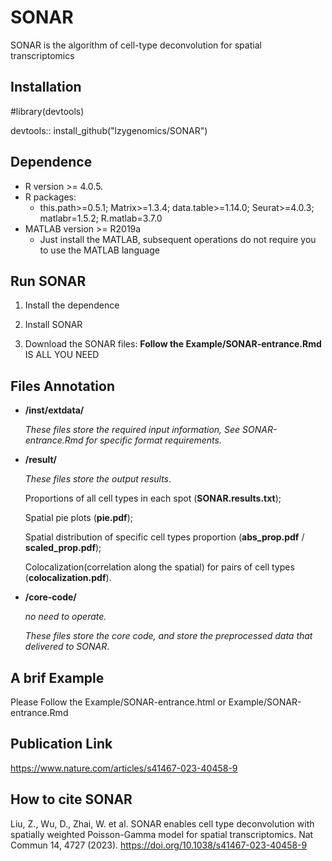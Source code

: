 # SONAR
SONAR is the algorithm of cell-type deconvolution for spatial transcriptomics

## Installation
#library(devtools)

devtools:: install_github("lzygenomics/SONAR")

## Dependence

- R version >= 4.0.5.
- R packages: 
  - this.path>=0.5.1; Matrix>=1.3.4; data.table>=1.14.0; Seurat>=4.0.3;  matlabr=1.5.2; R.matlab=3.7.0
- MATLAB version >= R2019a 
  - Just install the MATLAB, subsequent operations do not require you to use the MATLAB language

## Run SONAR

1. Install the dependence

2. Install SONAR

3. Download the SONAR files: **Follow the Example/SONAR-entrance.Rmd** IS ALL YOU NEED

## Files Annotation

- **/inst/extdata/**	

  *These files store the required input information, See SONAR-entrance.Rmd for specific format requirements.*


- **/result/**

  *These files store the output results*.

  Proportions of all cell types in each spot (**SONAR.results.txt**);

  Spatial pie plots (**pie.pdf**);

  Spatial distribution of specific cell types proportion (**abs_prop.pdf** / **scaled_prop.pdf**);

  Colocalization(correlation along the spatial) for pairs of cell types (**colocalization.pdf**).


- **/core-code/**	

  *no need to operate.*

  *These files store the core code, and store the preprocessed data that delivered to SONAR*.
  
## A brif Example

Please Follow the Example/SONAR-entrance.html or Example/SONAR-entrance.Rmd

## Publication Link

  https://www.nature.com/articles/s41467-023-40458-9

## How to cite SONAR

Liu, Z., Wu, D., Zhai, W. et al. SONAR enables cell type deconvolution with spatially weighted Poisson-Gamma model for spatial transcriptomics. Nat Commun 14, 4727 (2023). https://doi.org/10.1038/s41467-023-40458-9
